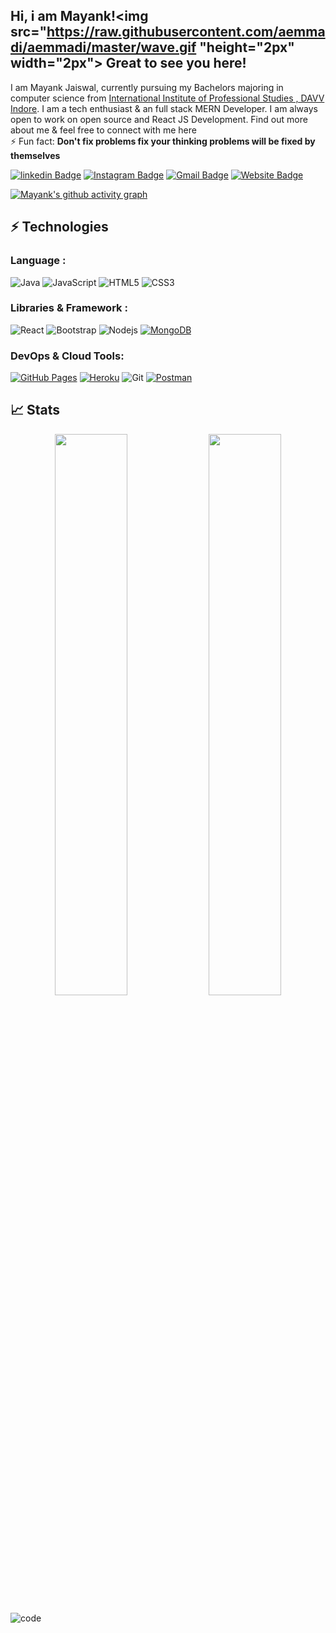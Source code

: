 ## Hi, i am Mayank!<img src="https://raw.githubusercontent.com/aemmadi/aemmadi/master/wave.gif "height="2px" width="2px"> Great to see you here!

I am Mayank Jaiswal, currently pursuing my Bachelors majoring in computer science from [International Institute of Professional Studies , DAVV Indore](http://iips.edu.in/). I am a tech enthusiast & an full stack MERN Developer. I am always open to work on open source and React JS Development. Find out more about me & feel free to connect with me here
<br/>
⚡ Fun fact: **Don't fix problems fix your thinking problems will be fixed by themselves**

[![linkedin Badge](https://img.shields.io/badge/-mayank-jaiswal1912-blue?style=flat-square&logo=Linkedin&logoColor=white&link=https://www.linkedin.com/in/mayank-jaiswal1912/)](https://www.linkedin.com/in/mayank-jaiswal1912/)
[![Instagram Badge](https://img.shields.io/badge/-m.a.y.a.n.k_j-purple?style=flat-square&logo=instagram&logoColor=white&link=https://https://www.instagram.com/m.a.y.a.n.k_j/)](https://https://www.instagram.com/m.a.y.a.n.k_j/)
[![Gmail Badge](https://img.shields.io/badge/-mayankjaiswal20180@gmail.com-c14438?style=flat-square&logo=Gmail&logoColor=white&link=mailto:mayankjaiswal20180@gmail.com)](mailto:mayankjaiswal20180@gmail.com)
[![Website Badge](https://img.shields.io/badge/-Portfolio-black?style=flat-square&logo=Wordpress&logoColor=white&link=https://mayankjaiswal.netlify.app/)](https://mayankjaiswal.netlify.app/)


[![Mayank's github activity graph](https://activity-graph.herokuapp.com/graph?username=mayankjaiswal1709&theme=xcode)](https://git.io/mayankjaiswal1709) 


## ⚡ Technologies

### Language :
![Java](https://img.shields.io/badge/-java-E34A86?style=flat-square&logo=java)
![JavaScript](https://img.shields.io/badge/-JavaScript-black?style=flat-square&logo=javascript)
![HTML5](https://img.shields.io/badge/-HTML5-E34F26?style=flat-square&logo=html5&logoColor=white)
![CSS3](https://img.shields.io/badge/-CSS3-1572B6?style=flat-square&logo=css3)

### Libraries & Framework :

![React](https://img.shields.io/badge/-React-black?style=flat-square&logo=react)
![Bootstrap](https://img.shields.io/badge/-Bootstrap-563D7C?style=flat-square&logo=bootstrap)
![Nodejs](https://img.shields.io/badge/-Nodejs-black?style=flat-square&logo=Node.js)
<a href="#"><img alt="MongoDB" src ="https://img.shields.io/badge/MongoDB-%234ea94b.svg?logo=mongodb&logoColor=white"></a>

### DevOps & Cloud Tools:

<a href="#"><img alt="GitHub Pages" src="https://img.shields.io/badge/GitHub%20Pages-%23327FC7.svg?logo=github&logoColor=white"></a>
<a href="#"><img alt="Heroku" src="https://img.shields.io/badge/Heroku%20-%23430098.svg?logo=heroku&logoColor=white"></a>
![Git](https://img.shields.io/badge/-Git-black?style=flat-square&logo=git)
<a href="#"><img alt="Postman" src="https://img.shields.io/badge/Postman-FF6C37?logo=postman&logoColor=white"></a>

## 📈 Stats
<p align="center">
	
  <img width="48%" src="https://github-readme-stats.vercel.app/api?username=mayankjaiswal1709&show_icons=true&theme=tokyonight" />
  <img width="48%" src="https://github-readme-streak-stats.herokuapp.com/?user=mayankjaiswal1709&theme=tokyonight" />
</p>




![code](https://user-images.githubusercontent.com/58311460/100574740-aff4ba80-3300-11eb-80a2-ab06c18ed695.gif)

<!-- <h2 style="block">Github Stats</h2>

<p><img align="top" src="https://github-readme-stats.vercel.app/api?username=Mayankjaiswal1709&show_icons=true" />
<img align="top" src="https://github-readme-stats.vercel.app/api/top-langs/?username=Mayankjaiswal1709" /></p>
 -->





